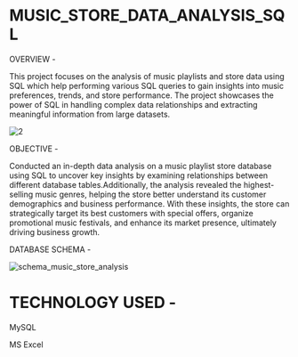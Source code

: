 # MUSIC_STORE_DATA_ANALYSIS_SQL
OVERVIEW -

This project focuses on the analysis of music playlists and store data using SQL which help performing various SQL queries to gain insights into music preferences, trends, and store performance. The project showcases the power of SQL in handling complex data relationships and extracting meaningful information from large datasets.

![2](https://github.com/user-attachments/assets/57fb37b6-00c6-4f04-85ae-bb3b7af44cc5)
  
OBJECTIVE -

Conducted an in-depth data analysis on a music playlist store database using SQL to uncover key insights by examining relationships between different database tables.Additionally, the analysis revealed the highest-selling music genres, helping the store better understand its customer demographics and business performance. With these insights, the store can strategically target its best customers with special offers, organize promotional music festivals, and enhance its market presence, ultimately driving business growth.

DATABASE SCHEMA -

![schema_music_store_analysis](https://github.com/user-attachments/assets/914d8ddd-8df4-42cf-9c3a-03ef27c03d27)

# TECHNOLOGY USED -

MySQL

MS Excel
